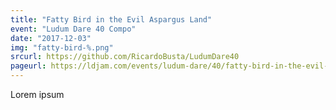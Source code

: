 ```yaml
---
title: "Fatty Bird in the Evil Aspargus Land"
event: "Ludum Dare 40 Compo"
date: "2017-12-03"
img: "fatty-bird-%.png"
srcurl: https://github.com/RicardoBusta/LudumDare40
pageurl: https://ldjam.com/events/ludum-dare/40/fatty-bird-in-the-evil-aspargus-land
---
```

Lorem ipsum